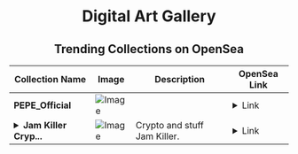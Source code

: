<div align="center">

# Digital Art Gallery

## Trending Collections on OpenSea

| Collection Name                       | Image                                                                                     | Description                       | OpenSea Link                                                                                          |
|---------------------------------------|-------------------------------------------------------------------------------------------|-----------------------------------|--------------------------------------------------------------------------------------------------------|
| **PEPE_Official** | ![Image](https://i.seadn.io/s/raw/files/481455fe79f2f49060aa1dea425efaf3.jpg?w=500&auto=format?w=200&auto=format) |  | <details><summary>Link</summary>[PEPE_Official](https://opensea.io/collection/pepe-official-4)</details> |
| **<details><summary>Jam Killer Cryp...</summary>Jam Killer Crypto</details>** | ![Image](https://i.seadn.io/s/raw/files/32bda34bd61c6954ece0c8fe849ca906.png?w=500&auto=format?w=200&auto=format) | Crypto and stuff Jam Killer. | <details><summary>Link</summary>[Jam Killer Crypto](https://opensea.io/collection/jam-killer-crypto)</details> |

</div>